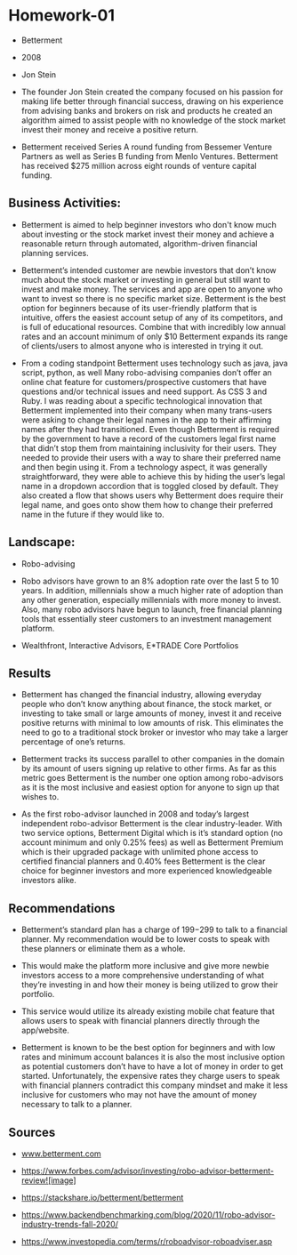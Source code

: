 # Homework-01

* Betterment

* 2008

* Jon Stein

* The founder Jon Stein created the company focused on his passion for making life better through financial success, drawing on his experience from advising banks and brokers on risk and products he created an algorithm aimed to assist people with no knowledge of the stock market invest their money and receive a positive return. 

* Betterment received Series A round funding from Bessemer Venture Partners as well as Series B funding from Menlo Ventures. Betterment has received $275 million across eight rounds of venture capital funding. 


## Business Activities:

* Betterment is aimed to help beginner investors who don't know much about investing or the stock market invest their money and achieve a reasonable return through automated, algorithm-driven financial planning services. 

* Betterment’s intended customer are newbie investors that don’t know much about the stock market or investing in general but still want to invest and make money. The services and app are open to anyone who want to invest so there is no specific market size.
       Betterment is the best option for beginners because of its user-friendly platform that is intuitive, offers the easiest account setup of any of its competitors, and is full of educational resources. Combine that with incredibly low annual rates and an account minimum of only $10 Betterment expands its range of clients/users to almost anyone who is interested in trying it out.
	

* From a coding standpoint Betterment uses technology such as java, java script, python, as well Many robo-advising companies don’t offer an online chat feature for customers/prospective customers that have questions and/or technical issues and need support. As CSS 3 and Ruby. I was reading about a specific technological innovation that Betterment implemented into their company when many trans-users were asking to change their legal names in the app to their affirming names after they had transitioned. Even though Betterment is required by the government to have a record of the customers legal first name that didn’t stop them from maintaining inclusivity for their users. They needed to provide their users with a way to share their preferred name and then begin using it. From a technology aspect, it was generally straightforward, they were able to achieve this by hiding the user’s legal name in a dropdown accordion that is toggled closed by default. They also created a flow that shows users why Betterment does require their legal name, and goes onto show them how to change their preferred name in the future if they would like to.


## Landscape:

* Robo-advising

* Robo advisors have grown to an 8% adoption rate over the last 5 to 10 years. In addition, millennials show a much higher rate of adoption than any other generation, especially millennials with more money to invest. Also, many robo advisors have begun to launch, free financial planning tools that essentially steer customers to an investment management platform.

* Wealthfront, Interactive Advisors, E*TRADE Core Portfolios


## Results

* Betterment has changed the financial industry, allowing everyday people who don’t know anything about finance, the stock market, or investing to take small or large amounts of money, invest it and receive positive returns with minimal to low amounts of risk. This eliminates the need to go to a traditional stock broker or investor who may take a larger percentage of one’s returns.

* Betterment tracks its success parallel to other companies in the domain by its amount of users signing up relative to other firms. As far as this metric goes Betterment is the number one option among robo-advisors as it is the most inclusive and easiest option for anyone to sign up that wishes to. 

* As the first robo-advisor launched in 2008 and today’s largest independent robo-advisor Betterment is the clear industry-leader. With two service options, Betterment Digital which is it’s standard option (no account minimum and only 0.25% fees) as well as Betterment Premium which is their upgraded package with unlimited phone access to certified financial planners and 0.40% fees Betterment is the clear choice for beginner investors and more experienced knowledgeable investors alike.


## Recommendations

* Betterment’s standard plan has a charge of $199-$299 to talk to a financial planner. My recommendation would be to lower costs to speak with these planners or eliminate them as a whole. 

* This would make the platform more inclusive and give more newbie investors access to a more comprehensive understanding of what they’re investing in and how their money is being utilized to grow their portfolio.

* This service would utilize its already existing mobile chat feature that allows users to speak with financial planners directly through the app/website.

* Betterment is known to be the best option for beginners and with low rates and minimum account balances it is also the most inclusive option as potential customers don’t have to have a lot of money in order to get started. Unfortunately, the expensive rates they charge users to speak with financial planners contradict this company mindset and make it less inclusive for customers who may not have the amount of money necessary to talk to a planner.

## Sources

* www.betterment.com

* https://www.forbes.com/advisor/investing/robo-advisor-betterment-review![image]

* https://stackshare.io/betterment/betterment

* https://www.backendbenchmarking.com/blog/2020/11/robo-advisor-industry-trends-fall-2020/

* https://www.investopedia.com/terms/r/roboadvisor-roboadviser.asp
